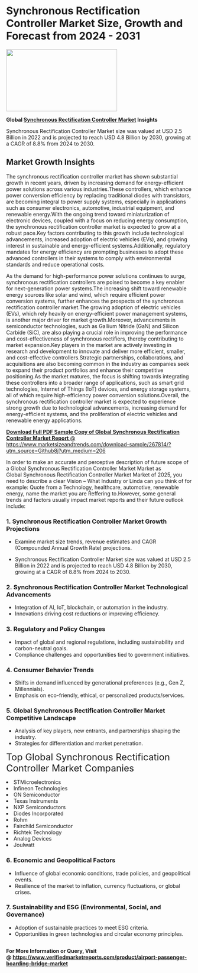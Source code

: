 <H1>Synchronous Rectification Controller Market Size, Growth and Forecast from 2024 - 2031</H1><img class="aligncenter size-medium wp-image-584254" src="https://thirdeyenews.in/wp-content/uploads/2024/09/Global-Market-Research-300x168.jpeg" alt="" width="300" height="168" /><p><strong>Global&nbsp;<a href="https://www.marketsizeandtrends.com/download-sample/267814/?utm_source=Github8j?utm_medium=206">Synchronous Rectification Controller Market</a> Insights</strong></p><p>Synchronous Rectification Controller Market size was valued at USD 2.5 Billion in 2022 and is projected to reach USD 4.8 Billion by 2030, growing at a CAGR of 8.8% from 2024 to 2030.</p><p><h2>Market Growth Insights</h2> <p>The synchronous rectification controller market has shown substantial growth in recent years, driven by increasing demand for energy-efficient power solutions across various industries.These controllers, which enhance power conversion efficiency by replacing traditional diodes with transistors, are becoming integral to power supply systems, especially in applications such as consumer electronics, automotive, industrial equipment, and renewable energy.With the ongoing trend toward miniaturization of electronic devices, coupled with a focus on reducing energy consumption, the synchronous rectification controller market is expected to grow at a robust pace.Key factors contributing to this growth include technological advancements, increased adoption of electric vehicles (EVs), and growing interest in sustainable and energy-efficient systems.Additionally, regulatory mandates for energy efficiency are prompting businesses to adopt these advanced controllers in their systems to comply with environmental standards and reduce operational costs.</p> <p><a href="#"></a></p> <p>As the demand for high-performance power solutions continues to surge, synchronous rectification controllers are poised to become a key enabler for next-generation power systems.The increasing shift toward renewable energy sources like solar and wind, which require efficient power conversion systems, further enhances the prospects of the synchronous rectification controller market.The growing adoption of electric vehicles (EVs), which rely heavily on energy-efficient power management systems, is another major driver for market growth.Moreover, advancements in semiconductor technologies, such as Gallium Nitride (GaN) and Silicon Carbide (SiC), are also playing a crucial role in improving the performance and cost-effectiveness of synchronous rectifiers, thereby contributing to market expansion.Key players in the market are actively investing in research and development to innovate and deliver more efficient, smaller, and cost-effective controllers.Strategic partnerships, collaborations, and acquisitions are also becoming common in the industry as companies seek to expand their product portfolios and enhance their competitive positioning.As the market matures, the focus is shifting towards integrating these controllers into a broader range of applications, such as smart grid technologies, Internet of Things (IoT) devices, and energy storage systems, all of which require high-efficiency power conversion solutions.Overall, the synchronous rectification controller market is expected to experience strong growth due to technological advancements, increasing demand for energy-efficient systems, and the proliferation of electric vehicles and renewable energy applications.</p> <p><a href="#"></p><p><span class=""><strong>Download Full PDF Sample Copy of Global Synchronous Rectification Controller Market Report</strong> @ <a href="https://www.marketsizeandtrends.com/download-sample/267814/?utm_source=Github8j?utm_medium=206" target="_blank">https://www.marketsizeandtrends.com/download-sample/267814/?utm_source=Github8j?utm_medium=206</a></span></p><p>In order to make an accurate and perceptive description of future scope of a Global&nbsp;Synchronous Rectification Controller Market Market as Global&nbsp;Synchronous Rectification Controller Market Market of 2025, you need to describe a clear Vision &ndash; What Industry or Linda can you think of for example: Quote from a Technology, healthcare, automotive, renewable energy, name the market you are Reffering to.However, some general trends and factors usually impact market reports and their future outlook include:</p><h3>1.&nbsp;<strong>Synchronous Rectification Controller Market Growth Projections</strong></h3><ul><li>Examine market size trends, revenue estimates and CAGR (Compounded Annual Growth Rate) projections.</li><li><p>Synchronous Rectification Controller Market size was valued at USD 2.5 Billion in 2022 and is projected to reach USD 4.8 Billion by 2030, growing at a CAGR of 8.8% from 2024 to 2030.</p></li></ul><h3>2.&nbsp;<strong>Synchronous Rectification Controller Market Technological Advancements</strong></h3><ul><li>Integration of AI, IoT, blockchain, or automation in the industry.</li><li>Innovations driving cost reductions or improving efficiency.</li></ul><h3>3.&nbsp;<strong>Regulatory and Policy Changes</strong></h3><ul><li>Impact of global and regional regulations, including sustainability and carbon-neutral goals.</li><li>Compliance challenges and opportunities tied to government initiatives.</li></ul><h3>4.&nbsp;<strong>Consumer Behavior Trends</strong></h3><ul><li>Shifts in demand influenced by generational preferences (e.g., Gen Z, Millennials).</li><li>Emphasis on eco-friendly, ethical, or personalized products/services.</li></ul><h3>5.&nbsp;<strong>Global Synchronous Rectification Controller Market Competitive Landscape</strong></h3><ul><li>Analysis of key players, new entrants, and partnerships shaping the industry.</li><li>Strategies for differentiation and market penetration.</li></ul><p data-pm-slice="1 1 []"><span style="color: inherit; font-family: inherit; font-size: 25px;">Top Global Synchronous Rectification Controller Market Companies</span></p><div class="" data-test-id=""><p><li>STMicroelectronics</li><li> Infineon Technologies</li><li> ON Semiconductor</li><li> Texas Instruments</li><li> NXP Semiconductors</li><li> Diodes Incorporated</li><li> Rohm</li><li> Fairchild Semiconductor</li><li> Richtek Technology</li><li> Analog Devices</li><li> Joulwatt</li></p></div><h3>6.&nbsp;<strong>Economic and Geopolitical Factors</strong></h3><ul><li>Influence of global economic conditions, trade policies, and geopolitical events.</li><li>Resilience of the market to inflation, currency fluctuations, or global crises.</li></ul><h3>7.&nbsp;<strong>Sustainability and ESG (Environmental, Social, and Governance)</strong></h3><ul><li>Adoption of sustainable practices to meet ESG criteria.</li><li>Opportunities in green technologies and circular economy principles.</li></ul><h2><strong style="font-size: 14px;">For More Information or Query, Visit @&nbsp;</strong><a style="background-color: #ffffff; font-size: 14px;" href="https://www.marketsizeandtrends.com/report/synchronous-rectification-controller-market/" target="_blank">https://www.verifiedmarketreports.com/product/airport-passenger-boarding-bridge-market</a></h2>